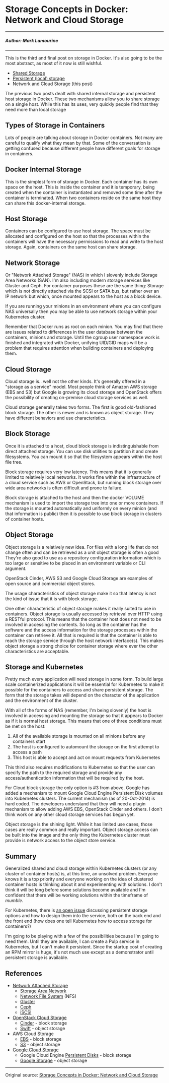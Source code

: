 # Storage Concepts in Docker: Network and Cloud Storage

---

##### Author: Mark Lamourine  

---

This is the third and final post on storage in Docker.  It's also going to be the most abstract, as most of it now is still wishful.

- [Shared Storage](http://cloud-mechanic.blogspot.com/2014/10/storage-concepts-in-docker.html)
- [Persistent (local) storage](http://cloud-mechanic.blogspot.com/2014/10/storage-concepts-in-docker.html)
- Network and Cloud Storage (this post)

The previous two posts dealt with shared internal storage and persistent host storage in Docker. These two mechanisms allow you to share storage on a single host. While this has its uses, very quickly people find that they need more than local storage

## Types of Storage in Containers

Lots of people are talking about storage in Docker containers.  Not many are careful to qualify what they mean by that. Some of the conversation is getting confused because different people have different goals for storage in containers.

## Docker Internal Storage

This is the simplest form of storage in Docker.  Each container has its own space on the host.  This is inside the container and it is temporary, being created when the container is instantiated and removed some time after the container is terminated.  When two containers reside on the same host they can share this docker-internal storage.

## Host Storage

Containers can be configured to use host storage.  The space must be allocated and configured on the host so that the processes within the containers will have the necessary permissions to read and write to the host storage.  Again, containers on the same host can share storage.

## Network Storage

Or "Network Attached Storage" (NAS) in which I slovenly include Storage Area Networks (SAN).
I'm also including modern storage services like Gluster and Ceph. For container purposes these are the same thing: Storage which is not directly attached via the SCSI or SATA bus, but rather over an IP network but which, once mounted appears to the host as a block device.

If you are running your minions in an environment where you can configure NAS universally then you may be able to use network storage within your Kubernetes cluster.

Remember that Docker runs as root on each minion.  You may find that there are issues related to differences in the user database between the containers, minions and storage.  Until the cgroup user namespace work is finished and integrated with Docker, unifying UID/GID maps will be a problem that requires attention when building containers and deploying them.

## Cloud Storage

Cloud storage is.. well not the other kinds.  It's generally offered in a "storage as a service" model. Most people think of Amazon AWS storage (EBS and S3) but Google is growing its cloud storage and OpenStack offers the possibility of creating on-premise cloud storage services as well.

Cloud storage generally takes two forms.  The first is good old-fashioned block storage. The other is newer and is known as object storage.  They have different behaviors and use characteristics.

## Block Storage

Once it is attached to a host, cloud block storage is indistinguishable from direct attached storage. You can use disk utilities to partition it and create filesystems.  You can mount it so that the filesystem appears within the host file tree.

Block storage requires very low latency.  This means that it is generally limited to relatively local networks.  It works fine within the infrastructure of a cloud service such as AWS or OpenStack, but running block storage over wide area networks is often difficult and prone to failure.

Block storage is attached to the host and then the docker VOLUME mechanism is used to import the storage tree into one or more containers.  If the storage is mounted automatically and uniformly on every minion (and that information is public) then it is possible to use block storage in clusters of container hosts.

## Object Storage

Object storage is a relatively new idea.  For files with a long life that do not change often and can be retrieved as a unit object storage is often a good   They're also good to use as a repository configuration information which is too large or sensitive to be placed in an environment variable or CLI argument.

OpenStack Cinder, AWS S3 and Google Cloud Storage are examples of open source and commercial object stores.

The usage characteristics of object storage make it so that latency is not the kind of issue that it is with block storage.

One other characteristic of object storage makes it really suited to use in containers.  Object storage is usually accessed by retrieval over HTTP using a RESTful protocol.  This means that the container host does not need to be involved in accessing the contents.  So long as the container has the software and the access information for the storage processes within the container can retrieve it.  All that is required is that the container is able to reach the storage service through the host network interface(s).  This makes object storage a strong choice for container storage where ever the other characteristics are acceptable.

## Storage and Kubernetes

Pretty much every application will need storage in some form.  To build large scale containerized applications it will be essential for Kubernetes to make it possible for the containers to access and share persistent storage.  The form that the storage takes will depend on the character of the application and the environment of the cluster.

With all of the forms of NAS (remember, I'm being slovenly) the host is involved in accessing and mounting the storage so that it appears to Docker as if it is normal host storage.  This means that one of three conditions must be met on the host:

1. All of the available storage is mounted on all minions before any containers start
2. The host is configured to automount the storage on the first attempt to access a path
3. This host is able to accept and act on mount requests from Kubernetes

This third also requires modifications to Kubernetes so that the user can specify the path to the required storage and provide any access/authentication information that will be required by the host.

For Cloud block storage the only option is #3 from above.  Google has added a mechanism to mount Google Cloud Engine Persistent Disk volumes into Kubernetes clusters.  The current mechanism (as of 20-Oct-2014) is hard coded.  The developers understand that they will need a plugin mechanism to allow adding AWS EBS, OpenStack Cinder and others. I don't think work on any other cloud storage services has begun yet.

Object storage is the shining light.  While it has limited use cases, those cases are really common and really important. Object  storage access can be built into the image and the only thing the Kubernetes cluster must provide is network access to the object store service.  

## Summary

Generalized shared and cloud storage within Kubernetes clusters (or any cluster of container hosts) is, at this time, an unsolved problem.  Everyone knows it is a top priority and everyone working on the idea of clustered container hosts is thinking about it and experimenting with solutions.  I don't think it will be long before some solutions become available and I'm confident that there will be working solutions within the timeframe of *mumble*. 

For Kubernetes, there is [an open issue](https://github.com/GoogleCloudPlatform/kubernetes/pull/1515) discussing persistent storage options and how to design them into the service, both on the back end and the front end (how does one tell Kubernetes how to access storage for containers?)

I'm going to be playing with a few of the possibilities because I'm going to need them. Until they are available, I can create a Pulp service in Kubernetes, but I can't make it persistent.  Since the startup cost of creating an RPM mirror is huge, it's not much use except as a demonstrator until persistent storage is available.

## References

- [Network Attached Storage](https://en.wikipedia.org/wiki/Network-attached_storage)
	- [Storage Area Network](https://en.wikipedia.org/wiki/Storage_area_network)
	- [Network File System](https://en.wikipedia.org/wiki/Network_File_System) (NFS)
	- [Gluster](http://www.gluster.org/)
	- [Ceph](http://ceph.com/)
	- [iSCSI](https://en.wikipedia.org/wiki/ISCSI)
- [OpenStack Cloud Storage](http://www.openstack.org/software/openstack-storage/) 
	- [Cinder](https://wiki.openstack.org/wiki/Cinder#OpenStack_Block_Storage_.28.22Cinder.22.29) - block storage
	- [Swift](https://wiki.openstack.org/wiki/Swift#OpenStack_Object_Storage_.28.22Swift.22.29) - object storage
- AWS Cloud Storage
	- [EBS](https://aws.amazon.com/ebs/) - block storage
	- [S3](https://aws.amazon.com/s3/) - object storage
- [Google Cloud Storage](https://cloud.google.com/storage/docs)
	- Google Cloud Engine [Persistent Disks](https://cloud.google.com/compute/docs/disks#persistentdisks) - block storage
	- [Google Storage](https://cloud.google.com/storage/) - object storage
	
---

Original source: [Storage Concepts in Docker: Network and Cloud Storage](http://cloud-mechanic.blogspot.jp/2014/10/storage-concepts-in-docker-network-and.html)